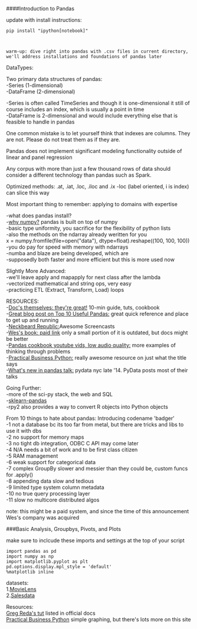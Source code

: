####Introduction to Pandas

update with install instructions:   
    
    pip install "ipython[notebook]"



    warm-up: dive right into pandas with .csv files in current directory, we'll address installations and foundations of pandas later   


DataTypes:  

Two primary data structures of pandas:  
-Series (1-dimensional)     
-DataFrame (2-dimensional)      

-Series is often called TimeSeries and though it is one-dimensional it still of course includes an index, which is usually a point in time   
-DataFrame is 2-dimensional and would include everything else that is feasible to handle in pandas      

One common mistake is to let yourself think that indexes are columns. They are not. Please do not treat them as if they are.    

Pandas does not implement significant modeling functionality outside of linear and panel regression     

Any corpus with more than just a few thousand rows of data should consider a different technology than pandas such as Spark. 

Optimized methods: .at, .iat, .loc, .iloc and .ix
-loc (label oriented, i is index)
can slice this way

Most important thing to remember: applying to domains with expertise

-what does pandas install?    
-[why numpy?](http://stackoverflow.com/questions/993984/why-numpy-instead-of-python-lists) pandas is built on top of numpy    
-basic type uniformity, you sacrifice for the flexibility of python lists    
-also the methods on the ndarray already weritten for you   
    x = numpy.fromfile(file=open("data"), dtype=float).reshape((100, 100, 100))         
-you do pay for speed with memory with ndarrays    
-numba and blaze are being developed, which are    
-supposedly both faster and more efficient but this is more used now    


Slightly More Advanced:     
-we'll leave apply and mapapply for next class after the lambda     
-vectorized mathematical and string ops, very easy      
-practicing ETL (Extract, Transform, Load) loops    

RESOURCES:   
-[Doc's themselves: they're great!](http://pandas.pydata.org/) 10-min guide, tuts, cookbook     
-[Great blog post on Top 10 Useful Pandas:](http://manishamde.github.io/blog/2013/03/07/pandas-and-python-top-10/) great quick reference and place to get up and running    
-[Neckbeard Republic:](http://neckbeardrepublic.com/tagged/pandas)Awesome Screencasts       
-[Wes's book: paid link](http://shop.oreilly.com/product/0636920023784.do)  only a small portion of it is outdated, but docs might be better    
-[Pandas cookbook youtube vids, low audio quality:](https://www.youtube.com/watch?v=eRpFC2CKvao&list=PLyBBc46Y6aAz54aOUgKXXyTcEmpMisAq3) more examples of thinking through problems     
-[Practical Business Python:](http://pbpython.com/) really awesome resource on just what the title says     
-[What's new in pandas talk:](https://www.youtube.com/watch?v=PUsntnCp65c) pydata nyc late '14. PyData posts most of their talks    

Going Further:      
-more of the sci-py stack, the web and SQL      
-[sklearn-pandas](https://github.com/paulgb/sklearn-pandas)    
-rpy2 also provides a way to convert R objects into Python objects      


From 10 things to hate about pandas:
Introducing codename 'badger'   
-1 not a database bc its too far from metal, but there are tricks and libs to use it with dbs   
-2 no support for memory maps   
-3 no tight db integration, ODBC C API may come later   
-4 N/A needs a bit of work and to be first class citizen    
-5 RAM management   
-6 weak support for categorical data    
-7 complex GroupBy slower and messier than they could be, custom funcs for .apply()     
-8 appending data slow and tedious  
-9 limited type system column metadata  
-10 no true query processing layer  
-11 slow no multicore distributed algos     

note: this might be a paid system, and since the time of this announcement Wes's company was acquired 


###Basic Analysis, Groupbys, Pivots, and Plots

make sure to inclcude these imports and settings at the top of your script  

    import pandas as pd     
    import numpy as np  
    import matplotlib.pyplot as plt     
    pd.options.display.mpl_style = 'default'    
    %matplotlib inline      


datasets:   
1.[MovieLens](http://grouplens.org/datasets/movielens/)     
2.[Salesdata](http://pbpython.com/extras/sample-salesv2.csv)    

Resources:  
[Greg Reda's tut](http://www.gregreda.com/2013/10/26/intro-to-pandas-data-structures/) listed in official docs   
[Practical Business Python](http://pbpython.com/simple-graphing-pandas.html) simple graphing, but there's lots more on this site      